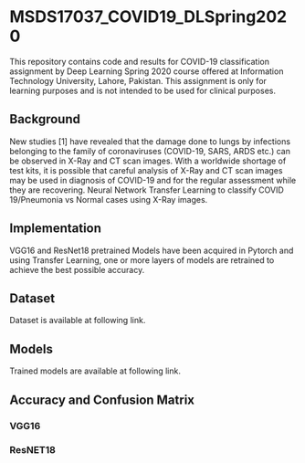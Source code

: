 # MSDS17037_COVID19_DLSpring2020

This repository contains code and results for COVID-19 classification assignment by Deep Learning Spring 2020 course offered at Information Technology University, Lahore, Pakistan. This assignment is only for learning purposes and is not intended to be used for clinical purposes.

## Background
New studies [1] have revealed that the damage done to lungs by infections belonging to the family of coronaviruses (COVID-19, SARS, ARDS etc.) can be observed in X-Ray and CT scan images. 
With a worldwide shortage of test kits, it is possible that careful analysis of X-Ray and CT scan images may be used in diagnosis of COVID-19 and for the regular assessment while they are recovering.
Neural Network Transfer Learning to classify COVID 19/Pneumonia vs Normal cases using X-Ray images.

## Implementation
VGG16 and ResNet18 pretrained Models have been acquired in Pytorch and using Transfer Learning, one or more layers of models are retrained to achieve the best possible accuracy.

## Dataset
Dataset is available at following link.

## Models
Trained models are available at following link.

## Accuracy and Confusion Matrix
### VGG16


### ResNET18

